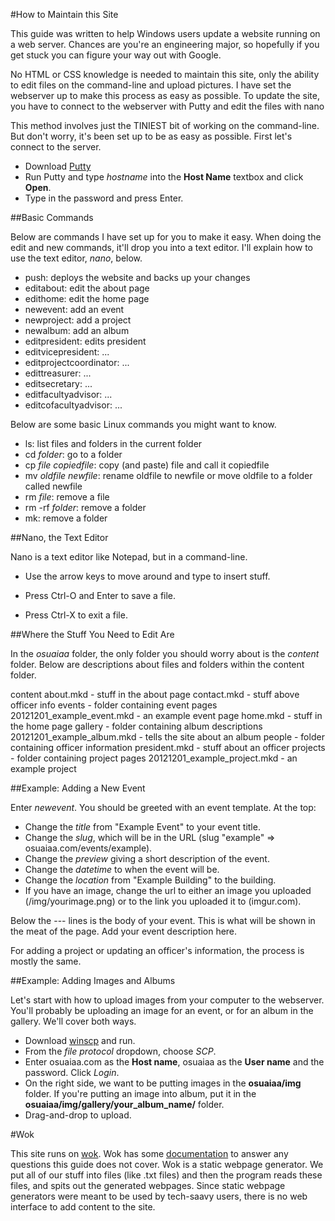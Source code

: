 #How to Maintain this Site

This guide was written to help Windows users update a website running on a
web server. Chances are you're an engineering major, so hopefully if you get
stuck you can figure your way out with Google.

No HTML or CSS knowledge is needed to maintain this site, only the ability to
edit files on the command-line and upload pictures. I have set the webserver up
to make this process as easy as possible. To update the site, you have to
connect to the webserver with Putty and edit the files with nano

This method involves just the TINIEST bit of working on the command-line. But
don't worry, it's been set up to be as easy as possible. First let's connect to
the server.

- Download [Putty](http://http://the.earth.li/~sgtatham/putty/latest/x86/putty.exe)
- Run Putty and type *hostname* into the **Host Name** textbox and click **Open**.
- Type in the password and press Enter.

##Basic Commands

Below are commands I have set up for you to make it easy. When doing the edit
and new commands, it'll drop you into a text editor. I'll explain how to use
the text editor, *nano*, below.

- push: deploys the website and backs up your changes
- editabout: edit the about page
- edithome: edit the home page
- newevent: add an event
- newproject: add a project
- newalbum: add an album
- editpresident: edits president
- editvicepresident: ...
- editprojectcoordinator: ...
- edittreasurer: ...
- editsecretary: ...
- editfacultyadvisor: ...
- editcofacultyadvisor: ...

Below are some basic Linux commands you might want to know.

- ls: list files and folders in the current folder
- cd *folder*: go to a folder
- cp *file* *copiedfile*: copy (and paste) file and call it copiedfile
- mv *oldfile* *newfile*: rename oldfile to newfile or move oldfile to a folder
  called newfile
- rm *file*: remove a file
- rm -rf *folder*: remove a folder
- mk: remove a folder

##Nano, the Text Editor

Nano is a text editor like Notepad, but in a command-line.

- Use the arrow keys to move around and type to insert stuff.

- Press Ctrl-O and Enter to save a file.

- Press Ctrl-X to exit a file.

##Where the Stuff You Need to Edit Are

In the *osuaiaa* folder, the only folder you should worry about is the
*content* folder. Below are descriptions about files and folders within the
content folder.

content
    about.mkd - stuff in the about page
    contact.mkd - stuff above officer info
    events - folder containing event pages
        20121201_example_event.mkd - an example event page
    home.mkd - stuff in the home page
    gallery - folder containing album descriptions
        20121201_example_album.mkd - tells the site about an album
    people - folder containing officer information
        president.mkd - stuff about an officer
    projects - folder containing project pages
        20121201_example_project.mkd - an example project

##Example: Adding a New Event

Enter *newevent*. You should be greeted with an event template. At the top:

- Change the *title* from "Example Event" to your event title.
- Change the *slug*, which will be in the URL (slug "example" =>
  osuaiaa.com/events/example).
- Change the *preview* giving a short description of the event.
- Change the *datetime* to when the event will be.
- Change the *location* from "Example Building" to the building.
- If you have an image, change the url to either an image you uploaded
  (/img/yourimage.png) or to the link you uploaded it to (imgur.com).

Below the --- lines is the body of your event. This is what will be shown in
the meat of the page. Add your event description here.

For adding a project or updating an officer's information, the process is
mostly the same.

##Example: Adding Images and Albums

Let's start with how to upload images from your computer to the webserver.
You'll probably be uploading an image for an event, or for an album in the
gallery. We'll cover both ways.

- Download [winscp](http://winscp.net/download/winscp511.zip) and run.
- From the *file protocol* dropdown, choose *SCP*.
- Enter osuaiaa.com as the **Host name**, osuaiaa as the **User name** and the
  password. Click *Login*.
- On the right side, we want to be putting images in the **osuaiaa/img**
  folder. If you're putting an image into album, put it in the
  **osuaiaa/img/gallery/your_album_name/** folder.
- Drag-and-drop to upload.

#Wok

This site runs on [wok](http://wok.mytmhon.com). Wok has some
[documentation](http://wok.mythmon.com/docs/urls) to answer any questions this
guide does not cover. Wok is a static webpage generator. We put all of our
stuff into files (like .txt files) and then the program reads these files, and
spits out the generated webpages. Since static webpage generators were meant to
be used by tech-saavy users, there is no web interface to add content to the
site.

